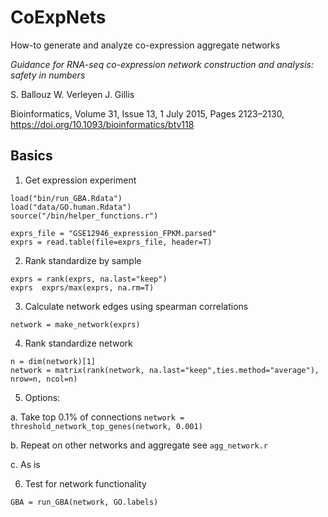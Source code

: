 # CoExpNets
How-to generate and analyze co-expression aggregate networks

_Guidance for RNA-seq co-expression network construction and analysis: safety in numbers_

S. Ballouz  W. Verleyen  J. Gillis

Bioinformatics, Volume 31, Issue 13, 1 July 2015, Pages 2123–2130,
https://doi.org/10.1093/bioinformatics/btv118


## Basics 
1. Get expression experiment 
``` 
load("bin/run_GBA.Rdata")
load("data/GO.human.Rdata")
source("/bin/helper_functions.r")

exprs_file = "GSE12946_expression_FPKM.parsed"
exprs = read.table(file=exprs_file, header=T)
```
2. Rank standardize by sample 
``` 
exprs = rank(exprs, na.last="keep")
exprs  exprs/max(exprs, na.rm=T)
```

3. Calculate network edges using spearman correlations 
``` 
network = make_network(exprs) 
```

4. Rank standardize network
```
n = dim(network)[1]
network = matrix(rank(network, na.last="keep",ties.method="average"), nrow=n, ncol=n)
```
5. Options: 

  a. Take top 0.1% of connections 
    ```
    network = threshold_network_top_genes(network, 0.001)
    ```
    
  b. Repeat on other networks and aggregate 
   see ```agg_network.r```
  
  c. As is

6. Test for network functionality 
``` 
GBA = run_GBA(network, GO.labels)
``` 

